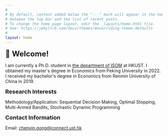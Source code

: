 ```yaml
---
#
# By default, content added below the "---" mark will appear in the home page
# between the top bar and the list of recent posts.
# To change the home page layout, edit the _layouts/home.html file.
# See: https://jekyllrb.com/docs/themes/#overriding-theme-defaults
#
layout: home
---
```

**<font size=5>:wave: Welcome!</font>**

I am currently a Ph.D. student in [the department of ISOM](https://isom.hkust.edu.hk/) at HKUST. I obtained my master's degree in Economics from Peking University in 2022. I received my bachelor's degree in Economics from Renmin University of China in 2019.

**<font size=4>Research Interests</font>**

Methodology/Application: Sequential Decision Making, Optimal Stopping, Multi-Armed Bandits, Stochastic Dynamic Programming

**<font size=4>Contact Information</font>**

Email: 
    [chenyin.gong@connect.ust.hk](mailto:chenyin.gong@connect.ust.hk)